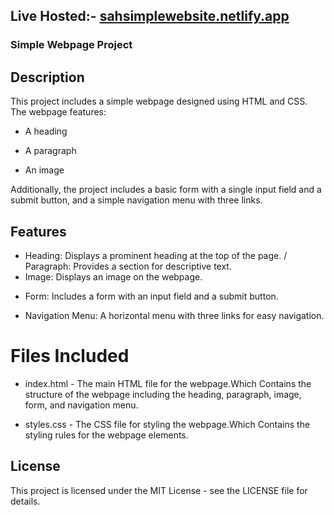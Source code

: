 ## Live Hosted:- [sahsimplewebsite.netlify.app](https://sahsimplewebsite.netlify.app/)


### Simple Webpage Project
## Description
This project includes a simple webpage designed using HTML and CSS. The webpage features:

- A heading
+ A paragraph
- An image
  
Additionally, the project includes a basic form with a single input field and a submit button, and a simple navigation menu with three links.

## Features
- Heading: Displays a prominent heading at the top of the page.
/ Paragraph: Provides a section for descriptive text.
- Image: Displays an image on the webpage.
+ Form: Includes a form with an input field and a submit button.
- Navigation Menu: A horizontal menu with three links for easy navigation.
 # Files Included
* index.html - The main HTML file for the webpage.Which Contains the structure of the webpage including the heading, paragraph, image, form, and navigation menu.
+ styles.css - The CSS file for styling the webpage.Which Contains the styling rules for the webpage elements.
 ## License
This project is licensed under the MIT License - see the LICENSE file for details.


